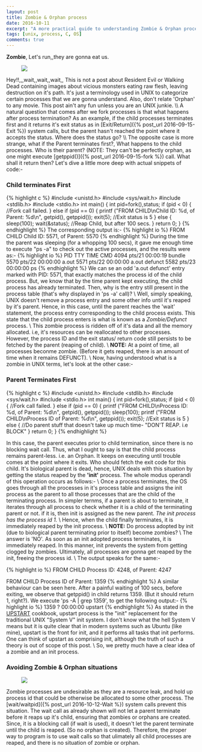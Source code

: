 ```yaml
---
layout: post
title: Zombie & Orphan process
date: 2016-10-11
excerpt: "A more practical guide to understanding Zombie & Orphan processes, that arise due to improper termination of parent and child processes, also explaining the way UNIX deals with such cases, and the correct way to program to avoid such cases."
tags: [unix, process, C, OS]
comments: true
---
```


**Zombie**, Let's run,,they are gonna eat us.
<figure>
  <a href="http://i.imgur.com/vwND4Ca.jpg"><img src="http://i.imgur.com/vwND4Ca.jpg"></a>
</figure>
Hey!!,,,wait,,wait,,wait,, This is not a post about Resident Evil or Walking Dead containing images about vicious monsters eating raw flesh, leaving destruction on it's path. It's just a terminology used in UNIX to categorize certain processes that we are gonna understand. Also, don't relate 'Orphan' to any movie. This post ain't any fun unless you are an UNIX junkie. \\
A natural question that comes after we fork processes is that what happens after process termination? As an example, if the child processes terminates first and it returns it's exit status as in [Exit/Return]({% post_url 2016-09-15-Exit %}) system calls, but the parent hasn't reached the point where it accepts the status. Where does the status go? \\
The opposite case is more strange, what if the Parent terminates first?, What happens to the child processes. Who is their parent? (NOTE: They can't be perfectly orphan, as one might execute [getppid()]({% post_url 2016-09-15-fork %}) call. What shall it return then?
Let's dive a little more deep with actual snippets of code:-

### Child terminates First
{% highlight c %}
#include <unistd.h>
#include <sys/wait.h>
#include <stdlib.h>
#include <stdio.h>
int main()
{
  int pid=fork(),status;
  if (pid < 0) {
    //Fork call failed.
  }
  else if (pid == 0) {
    printf ("FROM CHILD\nChild ID: %d, of Parent: %d\n", getpid(), getppid());
    exit(5);              //Exit status is 5
  }
  else {
    sleep(100);
    wait(&status);        //Reap Child, but after 100 secs.
  }
  return 0;
}
{% endhighlight %}
The corresponding output is:-
{% highlight io %}
FROM CHILD
Child ID: 5571, of Parent: 5570
{% endhighlight %}
During the time the parent was sleeping (for a whopping 100 secs), it gave me enough time to execute "ps -a" to check out the active processes, and the results were as:-
{% highlight io %}
 PID TTY          TIME CMD
4094 pts/21   00:00:19 bundle
5570 pts/22   00:00:00 a.out
5571 pts/22   00:00:00 a.out defunct
5582 pts/23   00:00:00 ps
{% endhighlight %}
We can se an odd 'a.out defunct' entry marked with PID: 5571, that exactly matches the process id of the child process. But, we know that by the time parent kept executing, the child process has already terminated. Then, why is the entry still present in the process table (that's why displayed in 'ps -a' call)? \\
Well, simply speaking, UNIX doesn't remove a process entry and some other info until it's reaped by it's parent. Hence, in this case, until the parent reaches the 'wait' statement, the process entry corresponding to the child process exists. This state that the child process enters is what is known as a _Zombie/Defunct_ process. \\
This zombie process is ridden off of it's data and all the memory allocated. i.e, it's resources can be reallocated to other processes. However, the process ID and the exit status/ return code still persists to be fetched by the parent (reaping of child). \\
**NOTE:** At a point of time, all processes beconme zombie. (Before it gets reaped, there is an amount of time when it remains DEFUNCT). \\
Now, having understood what is a zombie in UNIX terms, let's look at the other case:-

### Parent Terminates First
{% highlight c %}
#include <unistd.h>
#include <stdlib.h>
#include <sys/wait.h>
#include <stdio.h>
int main()
{
  int pid=fork(),status;
  if (pid < 0) {
    //Fork call failed.
  }
  else if (pid == 0) {
    printf ("FROM CHILD\nProcess ID: %d, of Parent: %d\n", getpid(), getppid());
    sleep(100);
    printf ("FROM CHILD\nProcess ID of Parent: %d\n", getppid());
    exit(5);        //Exit status is 5
  }
  else {
    //Do parent stuff that doesn't take up much time- "DON'T REAP. i.e BLOCK"
  }
  return 0;
}
{% endhighlight %}

In this case, the parent executes prior to child termination, since there is no blocking wait call. Thus, what I ought to say is that the child process remains parent-less. i.e. an Orphan. It keeps on executing until trouble comes at the point where it exits. Who should fetch the exit code for this child. It's biological parent is dead, hence, UNIX deals with this situation by getting the status reaped by the **'init'** process. The whole modus operandi of this operation occurs as follows:- \\
Once a process terminates, the OS goes through all the processes in it's process table and assigns the init process as the parent to all those processes that are the child of the terminating process. In simpler ternms, if a parent is about to terminate, it iterates through all process to check whether it is a child of the terminating parent or not. if it is, then init is assigned as the new parent. *The init process has the process id 1.* \\
Hence, when the child finally terminates, it is immediately reaped by the init process. \\
**NOTE:** Do process adopted by init (due to biological parent terminating prior to itself) become zombies? \\
The answer is 'NO'. As soon as an init adopted process terminates, it is immediately reaped. In this manner, init prevents the system from getting clogged by zombies. Ultimately, all processes are gonna get reaped by the init, freeing the process id. \\
The output speaks for the same:-

{% highlight io %}
FROM CHILD
Process ID: 4248, of Parent: 4247

FROM CHILD
Process ID of Parent: 1359
{% endhighlight %}
A similar behaviour can be seen here. After a painful waiting of 100 secs, before exiting, we observe that getppid() in child returns 1359. (But it should return 1, right?). We execute 'ps -A \| grep 1359', to get the following output:-
{% highlight io %}
1359 ?        00:00:00 upstart
{% endhighlight %}
As stated in the [UPSTART](http://upstart.ubuntu.com/cookbook/) cookbook, upstart process is the "init" replacement for the traditional UNIX "System V" init system. I don't know what the hell System V means but it is quite clear that in modern systems such as Ubuntu (like mine), upstart is the front for init, and it performs all tasks that init performs. One can think of upstart as comprising init, although the truth of such a theory is out of scope of this post. \\
So, we pretty much have a clear idea of a zombie and an init process.
### Avoiding Zombie & Orphan situations
<figure>
  <a href="http://i.imgur.com/ihy2g5g.jpg"><img src="http://i.imgur.com/ihy2g5g.jpg"></a>
</figure>
Zombie processes are undesirable as they are a resource leak, and hold up process id that could be otherwise be allocated to some other process. The [wait/waitpid]({% post_url 2016-10-12-Wait %}) system calls prevent this situation. The wait call as already shown will not let a parent terminate before it reaps up it's child, ensuring that zombies or orphans are created. Since, it is a blocking call (if wait is used), it doesn't let the parent terminate until the child is reaped. (So no orphan is created). Therefore, the proper way to program is to use wait calls so that ulimately all child processes are reaped, and there is no situation of zombie or orphan.
